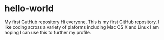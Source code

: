 # hello-world
My first GutHub repository
Hi everyone,
This is my first GitHub repository.
I like coding across a variety of plaforms including Mac OS X and Linux
I am hoping I can use this to further my profile.
